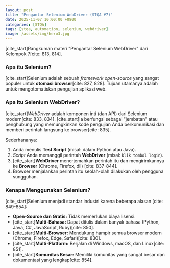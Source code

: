 ```yaml
---
layout: post
title: "Pengantar Selenium WebDriver (STQA #7)"
date: 2025-11-07 10:00:00 +0800
categories: [STQA]
tags: [stqa, automation, selenium, webdriver]
image: /assets/img/hero3.jpg
---
```


[cite_start]Rangkuman materi "Pengantar Selenium WebDriver" dari Kelompok 7[cite: 813, 814].

### Apa itu Selenium?

[cite_start]Selenium adalah sebuah *framework open-source* yang sangat populer untuk **otomasi browser**[cite: 827, 828]. Tujuan utamanya adalah untuk mengotomatiskan pengujian aplikasi web.

### Apa itu Selenium WebDriver?

[cite_start]*WebDriver* adalah komponen inti (dan API) dari Selenium modern[cite: 833, 834]. [cite_start]Ia berfungsi sebagai "jembatan" atau penghubung yang memungkinkan kode pengujian Anda berkomunikasi dan memberi perintah langsung ke browser[cite: 835].

Sederhananya:
1.  Anda menulis **Test Script** (misal: dalam Python atau Java).
2.  *Script* Anda memanggil perintah **WebDriver** (misal: `klik tombol login`).
3.  [cite_start]**WebDriver** menerjemahkan perintah itu dan mengirimkannya ke **Browser** (Chrome, Firefox, dll) [cite: 837-844].
4.  Browser menjalankan perintah itu seolah-olah dilakukan oleh pengguna sungguhan.

### Kenapa Menggunakan Selenium?

[cite_start]Selenium menjadi standar industri karena beberapa alasan [cite: 849-854]:
* **Open-Source dan Gratis:** Tidak memerlukan biaya lisensi.
* [cite_start]**Multi-Bahasa:** Dapat ditulis dalam banyak bahasa (Python, Java, C#, JavaScript, Ruby)[cite: 850].
* [cite_start]**Multi-Browser:** Mendukung hampir semua browser modern (Chrome, Firefox, Edge, Safari)[cite: 830].
* [cite_start]**Multi-Platform:** Berjalan di Windows, macOS, dan Linux[cite: 851].
* [cite_start]**Komunitas Besar:** Memiliki komunitas yang sangat besar dan dokumentasi yang lengkap[cite: 854].
